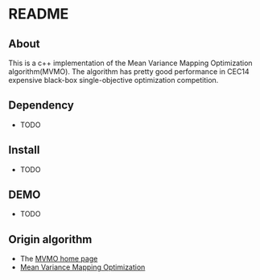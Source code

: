 # README

## About

This is a c++ implementation of the Mean Variance Mapping Optimization
algorithm(MVMO). The algorithm has pretty good performance in CEC14 expensive
black-box single-objective optimization competition.

## Dependency

- TODO

## Install 

- TODO

## DEMO

- TODO

## Origin algorithm

- The [MVMO home page](https://www.uni-due.de/mvmo/)
- [Mean Variance Mapping Optimization](https://www.uni-due.de/imperia/md/content/mvmo/background_mvmo.pdf)
